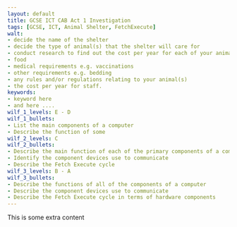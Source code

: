 ```yaml
---
layout: default
title: GCSE ICT CAB Act 1 Investigation
tags: [GCSE, ICT, Animal Shelter, FetchExecute]
walt:
- decide the name of the shelter
- decide the type of animal(s) that the shelter will care for
- conduct research to find out the cost per year for each of your animal(s) of
- food
- medical requirements e.g. vaccinations
- other requirements e.g. bedding
- any rules and/or regulations relating to your animal(s)
- the cost per year for staff.
keywords:
- keyword here
- and here ....
wilf_1_levels: E - D
wilf_1_bullets:
- List the main components of a computer
- Describe the function of some
wilf_2_levels: C
wilf_2_bullets:
- Describe the main function of each of the primary components of a computer
- Identify the component devices use to communicate
- Describe the Fetch Execute cycle
wilf_3_levels: B - A
wilf_3_bullets:
- Describe the functions of all of the components of a computer
- Describe the component devices use to communicate
- Describe the Fetch Execute cycle in terms of hardware components
---
```

This is some extra content
